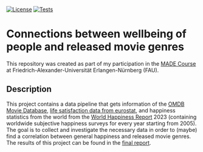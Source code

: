 [![License](https://img.shields.io/badge/License-CC_BY_4.0-orange)](https://creativecommons.org/licenses/by/4.0/)
[![Tests](https://github.com/engelharddirk/made-course/actions/workflows/project-ci.yml/badge.svg)](https://github.com/engelharddirk/made-course/actions/workflows/project-ci.yml)

# Connections between wellbeing of people and released movie genres
This repository was created as part of my participation in the [MADE Course](https://oss.cs.fau.de/teaching/specific/made/) at Friedrich-Alexander-Universität Erlangen-Nürnberg (FAU).
## Description
This project contains a data pipeline that gets information of the [OMDB Movie Database](https://www.omdb.org/), [life satisfaction data from eurostat](https://ec.europa.eu/eurostat/databrowser/view/ILC_PW01__custom_71016/bookmark/table?lang=de&bookmarkId=59450ed9-2039-47a5-80b7-b34a948aef30), and happiness statistics from the world from the [World Happiness Report](https://worldhappiness.report/) 2023 (containing worldwide subjective happiness surveys for every year starting from 2005).
The goal is to collect and investigate the necessary data in order to (maybe) find a correlation between general happiness and released movie genres.
The results of this project can be found in the [final report](https://github.com/engelharddirk/made-course/blob/main/project/report.ipynb).
